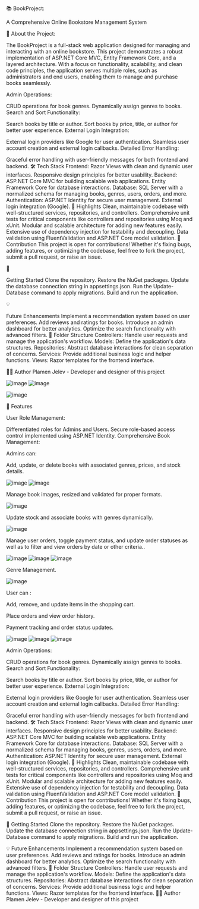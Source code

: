📚 BookProject:

A Comprehensive Online Bookstore Management System

🌟 About the Project:

The BookProject is a full-stack web application designed for managing and interacting with an online bookstore. This project demonstrates a robust implementation of ASP.NET Core MVC, Entity Framework Core, and a layered architecture. With a focus on functionality, scalability, and clean code principles, the application serves multiple roles, such as administrators and end users, enabling them to manage and purchase books seamlessly.

Admin Operations:

CRUD operations for book genres. Dynamically assign genres to books. Search and Sort Functionality:

Search books by title or author. Sort books by price, title, or author for better user experience. External Login Integration:

External login providers like Google for user authentication. Seamless user account creation and external login callbacks. Detailed Error Handling:

Graceful error handling with user-friendly messages for both frontend and backend. 🛠️ Tech Stack Frontend: Razor Views with clean and dynamic user interfaces. Responsive design principles for better usability. Backend: ASP.NET Core MVC for building scalable web applications. Entity Framework Core for database interactions. Database: SQL Server with a normalized schema for managing books, genres, users, orders, and more. Authentication: ASP.NET Identity for secure user management. External login integration (Google). 🎯 Highlights Clean, maintainable codebase with well-structured services, repositories, and controllers. Comprehensive unit tests for critical components like controllers and repositories using Moq and xUnit. Modular and scalable architecture for adding new features easily. Extensive use of dependency injection for testability and decoupling. Data validation using FluentValidation and ASP.NET Core model validation. 🤝 Contribution This project is open for contributions! Whether it's fixing bugs, adding features, or optimizing the codebase, feel free to fork the project, submit a pull request, or raise an issue.

🚀 

Getting Started Clone the repository. Restore the NuGet packages. Update the database connection string in appsettings.json. Run the Update-Database command to apply migrations. Build and run the application.

💡 

Future Enhancements Implement a recommendation system based on user preferences. Add reviews and ratings for books. Introduce an admin dashboard for better analytics. Optimize the search functionality with advanced filters. 📂 Folder Structure Controllers: Handle user requests and manage the application's workflow. Models: Define the application's data structures. Repositories: Abstract database interactions for clean separation of concerns. Services: Provide additional business logic and helper functions. Views: Razor templates for the frontend interface.

🧑‍💻 
Author Plamen Jelev - Developer and designer of this project

![image](https://github.com/user-attachments/assets/496106e6-ea68-401c-9301-0cc37fb5d2dd)
![image](https://github.com/user-attachments/assets/e8cc9181-675f-4bcb-8f1d-a2aba94342ce)


![image](https://github.com/user-attachments/assets/973c04f9-dc5f-4f52-af72-1dabb2e6fe60)



🔧 Features

User Role Management:

Differentiated roles for Admins and Users.
Secure role-based access control implemented using ASP.NET Identity.
Comprehensive Book Management:

Admins can:

Add, update, or delete books with associated genres, prices, and stock details.

![image](https://github.com/user-attachments/assets/2a69d786-3a2d-4a6d-ae07-56182311f7fb)
![image](https://github.com/user-attachments/assets/8e6667b5-74a7-4e70-afe2-281a45c67acb)

Manage book images, resized and validated for proper formats.

![image](https://github.com/user-attachments/assets/21bd504a-5e96-4425-8f68-0070405fb12d)

Update stock and associate books with genres dynamically.

![image](https://github.com/user-attachments/assets/27ad33e0-8d36-48bb-85c4-81b030133c71)

Manage user orders, toggle payment status, and update order statuses as well as to filter and view orders by date or other criteria..

![image](https://github.com/user-attachments/assets/f726ed92-1a9c-4c30-b3fc-8f1644b8c164)
![image](https://github.com/user-attachments/assets/297822bd-1021-47e3-8d61-21116f4e1c5a)
![image](https://github.com/user-attachments/assets/66693348-25eb-4ce0-9897-ec4007d51b09)

Genre Management.

![image](https://github.com/user-attachments/assets/451dd761-1475-4e25-a138-fa49a901670f)

User can :

Add, remove, and update items in the shopping cart.

Place orders and view order history.

Payment tracking and order status updates.

![image](https://github.com/user-attachments/assets/dcf4e3d8-b706-40ac-8d41-dd1fa26914e2)
![image](https://github.com/user-attachments/assets/bf57af6e-71ec-4a25-8a40-3e7f5c9d616e)
![image](https://github.com/user-attachments/assets/50ecb1c3-5c7f-4670-84e8-c704bec609e3)

Admin Operations:

CRUD operations for book genres.
Dynamically assign genres to books.
Search and Sort Functionality:

Search books by title or author.
Sort books by price, title, or author for better user experience.
External Login Integration:

External login providers like Google for user authentication.
Seamless user account creation and external login callbacks.
Detailed Error Handling:

Graceful error handling with user-friendly messages for both frontend and backend.
🛠️ Tech Stack
Frontend:
Razor Views with clean and dynamic user interfaces.
Responsive design principles for better usability.
Backend:
ASP.NET Core MVC for building scalable web applications.
Entity Framework Core for database interactions.
Database:
SQL Server with a normalized schema for managing books, genres, users, orders, and more.
Authentication:
ASP.NET Identity for secure user management.
External login integration (Google).
🎯 Highlights
Clean, maintainable codebase with well-structured services, repositories, and controllers.
Comprehensive unit tests for critical components like controllers and repositories using Moq and xUnit.
Modular and scalable architecture for adding new features easily.
Extensive use of dependency injection for testability and decoupling.
Data validation using FluentValidation and ASP.NET Core model validation.
🤝 Contribution
This project is open for contributions! Whether it's fixing bugs, adding features, or optimizing the codebase, feel free to fork the project, submit a pull request, or raise an issue.

🚀 Getting Started
Clone the repository.
Restore the NuGet packages.
Update the database connection string in appsettings.json.
Run the Update-Database command to apply migrations.
Build and run the application.

💡 Future Enhancements
Implement a recommendation system based on user preferences.
Add reviews and ratings for books.
Introduce an admin dashboard for better analytics.
Optimize the search functionality with advanced filters.
📂 Folder Structure
Controllers: Handle user requests and manage the application's workflow.
Models: Define the application's data structures.
Repositories: Abstract database interactions for clean separation of concerns.
Services: Provide additional business logic and helper functions.
Views: Razor templates for the frontend interface.
🧑‍💻 Author
Plamen Jelev - Developer and designer of this project
